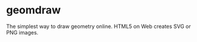 geomdraw
========

The simplest way to draw geometry online.
HTML5 on Web creates SVG or PNG images.
